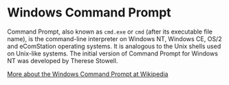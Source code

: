 # Windows Command Prompt

Command Prompt, also known as `cmd.exe` or `cmd` (after its executable file name),
is the command-line interpreter on Windows NT, Windows CE, OS/2 and eComStation
operating systems. It is analogous to the Unix shells used on Unix-like
systems. The initial version of Command Prompt for Windows NT was developed by
Therese Stowell.

[More about the Windows Command Prompt at Wikipedia](https://en.wikipedia.org/wiki/Cmd.exe)
